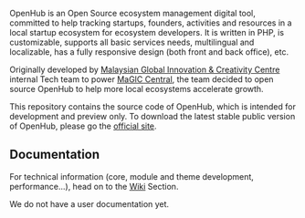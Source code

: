 OpenHub is an Open Source ecosystem management digital tool, committed to help tracking startups, founders, activities and resources in a local startup ecosystem for ecosystem developers. It is written in PHP, is customizable, supports all basic services needs, multilingual and localizable, has a fully responsive design (both front and back office), etc.

Originally developed by [Malaysian Global Innovation & Creativity Centre](https://www.mymagic.my) internal Tech team to power [MaGIC Central](https://central.mymagic.my), the team decided to open source OpenHub to help more local ecosystems accelerate growth.

This repository contains the source code of OpenHub, which is intended for development and preview only. To download the latest stable public version of OpenHub, please go the [official site](https://mymagic.github.io/open_hub/).

## Documentation
For technical information (core, module and theme development, performance...), head on to the [Wiki](https://github.com/mymagic/open_hub/wiki) Section.

We do not have a user documentation yet.
